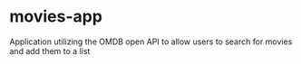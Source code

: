 # movies-app
Application utilizing the OMDB open API to allow users to search for movies and add them to a list
